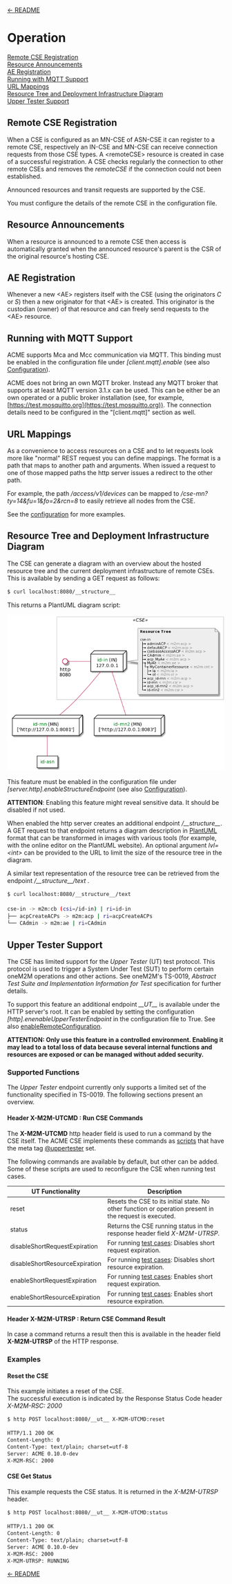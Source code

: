[← README](../README.md) 

# Operation

[Remote CSE Registration](#remote_cse)  
[Resource Announcements](#resource_annc)  
[AE Registration](#ae_registration)  
[Running with MQTT Support](#mqtt)  
[URL Mappings](#url_mappings)  
[Resource Tree and Deployment Infrastructure Diagram](#diagrams)  
[Upper Tester Support](#upper_tester)  


<a name="remote_cse"></a>
## Remote CSE Registration

When a CSE is configured as an MN-CSE of ASN-CSE it can register to a remote CSE, respectively an IN-CSE and MN-CSE can receive connection requests from those CSE types. A &lt;remoteCSE> resource is created in case of a successful registration. A CSE checks regularly the connection to other remote CSEs and removes the *remoteCSE* if the connection could not been established.

Announced resources and transit requests are supported by the CSE. 

You must configure the details of the remote CSE in the configuration file.


<a name="resource_annc"></a>
## Resource Announcements

When a resource is announced to a remote CSE then access is automatically granted when the announced resource's parent is the CSR of the original resource's hosting CSE.


<a name="ae_registration"></a>
## AE Registration

Whenever a new &lt;AE> registers itself with the CSE (using the originators *C* or *S*) then a new originator for that &lt;AE> is created. This originator is the custodian (owner) of that resource and can freely send requests to the &lt;AE> resource.


<a name="mqtt"></a>
## Running with MQTT Support

ACME supports Mca and Mcc communication via MQTT. This binding must be enabled in the configuration file under *\[client.mqtt].enable* (see also [Configuration](Configuration.md#client_mqtt)). 

ACME does not bring an own MQTT broker. Instead any MQTT broker that supports at least MQTT version 3.1.x can be used. This can be either be an own operated or a public broker installation (see, for example, [https://test.mosquitto.org](https://test.mosquitto.org)). The connection details need to be configured in the "[client.mqtt]" section as well.


<a name="url_mappings"></a>
## URL Mappings

As a convenience to access resources on a CSE and to let requests look more like "normal" REST request you can define mappings. The format is a path that maps to another path and arguments. When issued a request to one of those mapped paths the http server issues a redirect to the other path.

For example, the path */access/v1/devices* can be mapped to */cse-mn?ty=14&fu=1&fo=2&rcn=8* to easily retrieve all nodes from the CSE.

See the [configuration](Configuration.md) for more examples.


<a name="diagrams"></a>
## Resource Tree and Deployment Infrastructure Diagram

The CSE can generate a diagram with an overview about the hosted resource tree and the current deployment infrastructure of remote CSEs.
This is available by sending a GET request as follows:

```bash
$ curl localhost:8080/__structure__
```

This returns a PlantUML diagram script:

![](images/structure.png)

This feature must be enabled in the configuration file under *\[server.http].enableStructureEndpoint* (see also [Configuration](Configuration.md#server_http)). 

**ATTENTION**: Enabling this feature might reveal sensitive data. It should be disabled if not used.

When enabled the http server creates an additional endpoint */\_\_structure__*. A GET request to that endpoint returns a diagram description in [PlantUML](https://plantuml.com) format that can be transformed in images with various tools (for example, with the online editor on the PlantUML website). An optional argument *lvl=&lt;int>* can be provided to the URL to limit the size of the resource tree in the diagram.

A similar text representation of the resource tree can be retrieved from the endpoint */\_\_structure__/text* .

```bash
$ curl localhost:8080/__structure__/text

cse-in -> m2m:cb (csi=/id-in) | ri=id-in
├── acpCreateACPs -> m2m:acp | ri=acpCreateACPs
└── CAdmin -> m2m:ae | ri=CAdmin
``` 


<a name="upper_tester"></a>
## Upper Tester Support

The CSE has limited support for the *Upper Tester* (UT) test protocol. This protocol is used to trigger a System Under 
Test (SUT) to perform certain oneM2M operations and other actions. See oneM2M's TS-0019, *Abstract Test Suite and Implementation Information for Test* specification for further details.

To support this feature an additional endpoint *\_\_UT\_\_* is available under the HTTP server's root. It can be enabled by setting the configuration *[http].enenableUpperTesterEndpoint* in the configuration file to True. See also [enableRemoteConfiguration](Configuration.md#server_http). 

**ATTENTION: Only use this feature in a controlled environment. Enabling it may lead to a total loss of data because several internal functions and resources are exposed or can be managed without added security.**

### Supported Functions

The *Upper Tester* endpoint currently only supports a limited set of the functionality specified in TS-0019. 
The following sections present an overview.

#### Header X-M2M-UTCMD : Run CSE Commands
The **X-M2M-UTCMD** http header field is used to run a command by the CSE itself. The ACME CSE implements these commands 
as [scripts](ACMEScript.md) that have the meta tag [@uppertester](ACMEScript-metatags.md#uppertester) set.

The following commands are available by default, but other can be added. Some of these scripts are used to reconfigure the CSE
when running test cases.

| UT Functionality               | Description                                                                                             |
|--------------------------------|---------------------------------------------------------------------------------------------------------|
| reset                          | Resets the CSE to its initial state. No other function or operation present in the request is executed. |
| status                         | Returns the CSE running status in the response header field *X-M2M-UTRSP*.                              |
| disableShortRequestExpiration  | For running [test cases](Development.md#test_cases): Disables short request expiration.                 |
| disableShortResourceExpiration | For running [test cases](Development.md#test_cases): Disables short resource expiration.                |
| enableShortRequestExpiration   | For running [test cases](Development.md#test_cases): Enables short request expiration.                  |
| enableShortResourceExpiration  | For running [test cases](Development.md#test_cases): Enables short resource expiration.                 |


#### Header X-M2M-UTRSP : Return CSE Command Result

In case a command returns a result then this is available in the header field **X-M2M-UTRSP** of the HTTP response.

### Examples

#### Reset the CSE

This example initiates a reset of the CSE.  
The successful execution is indicated by the Response Status Code header *X-M2M-RSC: 2000* 

```http
$ http POST localhost:8080/__ut__ X-M2M-UTCMD:reset

HTTP/1.1 200 OK
Content-Length: 0
Content-Type: text/plain; charset=utf-8
Server: ACME 0.10.0-dev
X-M2M-RSC: 2000
``` 

#### CSE Get Status

This example requests the CSE status. It is returned in the *X-M2M-UTRSP* header.

```http
$ http POST localhost:8080/__ut__ X-M2M-UTCMD:status

HTTP/1.1 200 OK
Content-Length: 0
Content-Type: text/plain; charset=utf-8
Server: ACME 0.10.0-dev
X-M2M-RSC: 2000
X-M2M-UTRSP: RUNNING
``` 


[← README](../README.md) 
